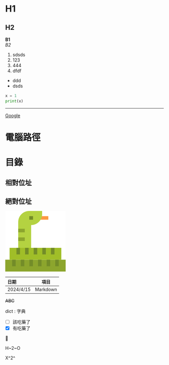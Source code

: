 # H1
## H2
**B1**
<br>*B2*
1. sdsds
2. 123
3. 444
4. dfdf


- ddd
- dsds

```python
x = 1
print(x)
```

---

[Google](https://www.google.com)

# 電腦路徑
# 目錄
## 相對位址
## 絕對位址

![a](image.png)<br>

| 日期| 項目 |
|:--- |:---: |
| 2024/4/15 | Markdown |

~~ABC~~

dict
: 字典

- [ ] 該吃藥了
- [x] 有吃藥了

🥹

H~2~O

X^2^
